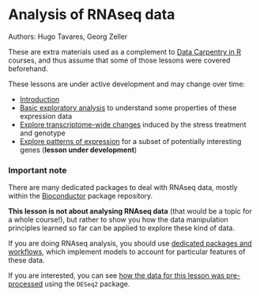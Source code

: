 # Analysis of RNAseq data

Authors: Hugo Tavares, Georg Zeller

These are extra materials used as a complement to 
[Data Carpentry in R](http://www.datacarpentry.org/R-ecology-lesson/) 
courses, and thus assume that some of those lessons were covered beforehand. 

These lessons are under active development and may change over time:

* [Introduction](01_rnaseq_intro.html)
* [Basic exploratory analysis](02_rnaseq_exploratory.html)
to understand some properties of these expression data
* [Explore transcriptome-wide changes](03_rnaseq_pca.html)
induced by the stress treatment and genotype
* [Explore patterns of expression]()
for a subset of potentially interesting genes (**lesson under development**)


### Important note

There are many dedicated packages to deal with RNAseq data, mostly 
within the [Bioconductor](https://bioconductor.org/) package repository. 

**This lesson is not about analysing RNAseq data** (that would be a topic for a whole 
course!), but rather to show you how the data manipulation principles learned 
so far can be applied to explore these kind of data. 

If you are doing RNAseq analysis, you should use 
[dedicated packages and workflows](https://www.bioconductor.org/help/workflows/rnaseqGene/), 
which implement models to account for particular features of these data.

If you are interested, you can see [how the data for this lesson was pre-processed]() 
using the `DESeq2` package.

